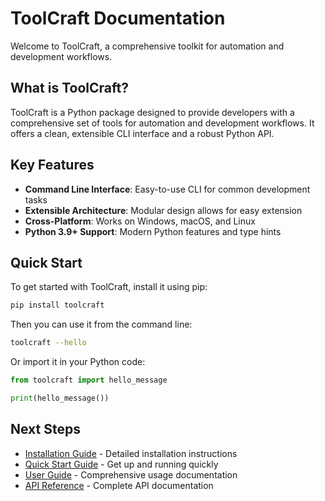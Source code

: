 # ToolCraft Documentation

Welcome to ToolCraft, a comprehensive toolkit for automation and development workflows.

## What is ToolCraft?

ToolCraft is a Python package designed to provide developers with a comprehensive set of tools for automation and development workflows. It offers a clean, extensible CLI interface and a robust Python API.

## Key Features

- **Command Line Interface**: Easy-to-use CLI for common development tasks
- **Extensible Architecture**: Modular design allows for easy extension
- **Cross-Platform**: Works on Windows, macOS, and Linux
- **Python 3.9+ Support**: Modern Python features and type hints

## Quick Start

To get started with ToolCraft, install it using pip:

```bash
pip install toolcraft
```

Then you can use it from the command line:

```bash
toolcraft --hello
```

Or import it in your Python code:

```python
from toolcraft import hello_message

print(hello_message())
```

## Next Steps

- [Installation Guide](installation) - Detailed installation instructions
- [Quick Start Guide](quickstart) - Get up and running quickly
- [User Guide](user_guide/index) - Comprehensive usage documentation
- [API Reference](api/index) - Complete API documentation
